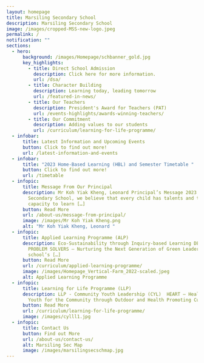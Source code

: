 ```yaml
---
layout: homepage
title: Marsiling Secondary School
description: Marsiling Secondary School
image: /images/cropped-MSS-new-logo.jpeg
permalink: /
notification: ""
sections:
  - hero:
      background: /images/Homepage/schbanner_gold.jpg
      key_highlights:
        - title: Direct School Admission
          description: Click here for more information.
          url: /dsa/
        - title: Character Building
          description: Learning today, leading tomorrow
          url: /featured-in-news/
        - title: Our Teachers
          description: President's Award for Teachers (PAT)
          url: /events-highlights/awards-winning-teachers/
        - title: Our Commitment
          description: Adding values to our students
          url: /curriculum/learning-for-life-programme/
  - infobar:
      title: Latest Information and Upcoming Events
      button: Click to find out more!
      url: /latest-information-and-events
  - infobar:
      title: "2023 Home-Based Learning (HBL) and Semester Timetable "
      button: Click to find out more!
      url: /timetable
  - infopic:
      title: Message From Our Principal
      description: Mr Koh Yiak Kheng, Leonard Principal’s Message 2023 In Marsiling
        Secondary School, we believe that every child has talents and the
        capacity to learn […]
      button: Read More
      url: /about-us/message-from-principal/
      image: /images/Mr Koh Yiak Kheng.png
      alt: "Mr Koh Yiak Kheng, Leonard "
  - infopic:
      title: Applied Learning Programme (ALP)
      description: Eco-Sustainability through Inquiry-based Learning DEVELOPING FUTURE
        PROBLEM SOLVERS – Nurturing the Next Generation of Green Leaders. The
        school’s […]
      button: Read More
      url: /curriculum/applied-learning-programme/
      image: /images/Homepage_Vertical-Farm_2022-scaled.jpeg
      alt: Applied Learning Programme
  - infopic:
      title: Learning for Life Programme (LLP)
      description: LLP - Community Youth Leadership (CYL)  HEART – Healthy and Active
        Youth for the Community through Outdoor and Health Promoting Curriculum
      button: Read More
      url: /curriculum/learning-for-life-programme/
      image: /images/cylll1.jpg
  - infopic:
      title: Contact Us
      button: Find out More
      url: /about-us/contact-us/
      alt: Marsiling Sec Map
      image: /images/marsilingsecschmap.jpg
---
```

